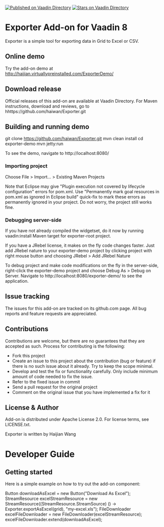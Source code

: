 [![Published on Vaadin  Directory](https://img.shields.io/badge/Vaadin%20Directory-published-00b4f0.svg)](https://vaadin.com/directory/component/exporter)
[![Stars on Vaadin Directory](https://img.shields.io/vaadin-directory/star/exporter.svg)](https://vaadin.com/directory/component/exporter)

# Exporter Add-on for Vaadin 8

Exporter is a simple tool for exporting data in Grid to Excel or CSV.

## Online demo

Try the add-on demo at http://haijian.virtuallypreinstalled.com/ExporterDemo/

## Download release

Official releases of this add-on are available at Vaadin Directory. For Maven instructions, download and reviews, go to hhttps://github.com/haiwan/Exporter.git

## Building and running demo

git clone https://github.com/haiwan/Exporter.git
mvn clean install
cd exporter-demo
mvn jetty:run

To see the demo, navigate to http://localhost:8080/


### Importing project

Choose File > Import... > Existing Maven Projects

Note that Eclipse may give "Plugin execution not covered by lifecycle configuration" errors for pom.xml. Use "Permanently mark goal resources in pom.xml as ignored in Eclipse build" quick-fix to mark these errors as permanently ignored in your project. Do not worry, the project still works fine. 

### Debugging server-side

If you have not already compiled the widgetset, do it now by running vaadin:install Maven target for exporter-root project.

If you have a JRebel license, it makes on the fly code changes faster. Just add JRebel nature to your exporter-demo project by clicking project with right mouse button and choosing JRebel > Add JRebel Nature

To debug project and make code modifications on the fly in the server-side, right-click the exporter-demo project and choose Debug As > Debug on Server. Navigate to http://localhost:8080/exporter-demo/ to see the application.
 

## Issue tracking

The issues for this add-on are tracked on its github.com page. All bug reports and feature requests are appreciated. 

## Contributions

Contributions are welcome, but there are no guarantees that they are accepted as such. Process for contributing is the following:
- Fork this project
- Create an issue to this project about the contribution (bug or feature) if there is no such issue about it already. Try to keep the scope minimal.
- Develop and test the fix or functionality carefully. Only include minimum amount of code needed to fix the issue.
- Refer to the fixed issue in commit
- Send a pull request for the original project
- Comment on the original issue that you have implemented a fix for it

## License & Author

Add-on is distributed under Apache License 2.0. For license terms, see LICENSE.txt.

Exporter is written by Haijian Wang

# Developer Guide

## Getting started

Here is a simple example on how to try out the add-on component:

Button downloadAsExcel = new Button("Download As Excel");
StreamResource excelStreamResource = new StreamResource((StreamResource.StreamSource) () -> Exporter.exportAsExcel(grid), "my-excel.xls");
FileDownloader excelFileDownloader = new FileDownloader(excelStreamResource);
excelFileDownloader.extend(downloadAsExcel);
